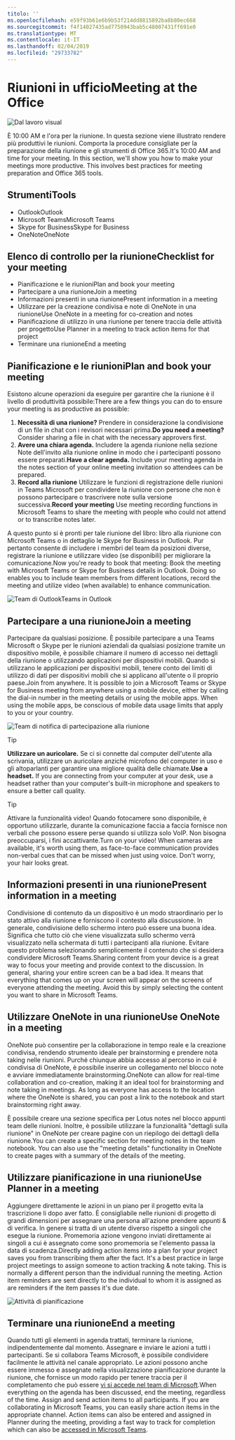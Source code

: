 ```yaml
---
titolo: ''
ms.openlocfilehash: e59f93b61e6b9b53f214dd8815892ba8b80ec668
ms.sourcegitcommit: f4f14027435ad7750943bab5c48007431ff691e0
ms.translationtype: MT
ms.contentlocale: it-IT
ms.lasthandoff: 02/04/2019
ms.locfileid: "29733782"
---
```

# <a name="meeting-at-the-office"></a><span data-ttu-id="c77b2-102">Riunioni in ufficio</span><span class="sxs-lookup"><span data-stu-id="c77b2-102">Meeting at the Office</span></span>

![Dal lavoro visual](media/ditl_meeting.png)

<span data-ttu-id="c77b2-p101">È 10:00 AM e l'ora per la riunione. In questa sezione viene illustrato rendere più produttivi le riunioni.  Comporta la procedure consigliate per la preparazione della riunione e gli strumenti di Office 365.</span><span class="sxs-lookup"><span data-stu-id="c77b2-p101">It's 10:00 AM and time for your meeting. In this section, we'll show you how to make your meetings more productive.  This involves best practices for meeting preparation and Office 365 tools.</span></span>  

## <a name="tools"></a><span data-ttu-id="c77b2-107">Strumenti</span><span class="sxs-lookup"><span data-stu-id="c77b2-107">Tools</span></span>
- <span data-ttu-id="c77b2-108">Outlook</span><span class="sxs-lookup"><span data-stu-id="c77b2-108">Outlook</span></span>
- <span data-ttu-id="c77b2-109">Microsoft Teams</span><span class="sxs-lookup"><span data-stu-id="c77b2-109">Microsoft Teams</span></span>
- <span data-ttu-id="c77b2-110">Skype for Business</span><span class="sxs-lookup"><span data-stu-id="c77b2-110">Skype for Business</span></span>
- <span data-ttu-id="c77b2-111">OneNote</span><span class="sxs-lookup"><span data-stu-id="c77b2-111">OneNote</span></span>

## <a name="checklist-for-your-meeting"></a><span data-ttu-id="c77b2-112">Elenco di controllo per la riunione</span><span class="sxs-lookup"><span data-stu-id="c77b2-112">Checklist for your meeting</span></span>
- <span data-ttu-id="c77b2-113">Pianificazione e le riunioni</span><span class="sxs-lookup"><span data-stu-id="c77b2-113">Plan and book your meeting</span></span>
- <span data-ttu-id="c77b2-114">Partecipare a una riunione</span><span class="sxs-lookup"><span data-stu-id="c77b2-114">Join a meeting</span></span>
- <span data-ttu-id="c77b2-115">Informazioni presenti in una riunione</span><span class="sxs-lookup"><span data-stu-id="c77b2-115">Present information in a meeting</span></span>
- <span data-ttu-id="c77b2-116">Utilizzare per la creazione condivisa e note di OneNote in una riunione</span><span class="sxs-lookup"><span data-stu-id="c77b2-116">Use OneNote in a meeting for co-creation and notes</span></span>
- <span data-ttu-id="c77b2-117">Pianificazione di utilizzo in una riunione per tenere traccia delle attività per progetto</span><span class="sxs-lookup"><span data-stu-id="c77b2-117">Use Planner in a meeting to track action items for that project</span></span>
- <span data-ttu-id="c77b2-118">Terminare una riunione</span><span class="sxs-lookup"><span data-stu-id="c77b2-118">End a meeting</span></span>
 
## <a name="plan-and-book-your-meeting"></a><span data-ttu-id="c77b2-119">Pianificazione e le riunioni</span><span class="sxs-lookup"><span data-stu-id="c77b2-119">Plan and book your meeting</span></span>
<span data-ttu-id="c77b2-120">Esistono alcune operazioni da eseguire per garantire che la riunione è il livello di produttività possibile:</span><span class="sxs-lookup"><span data-stu-id="c77b2-120">There are a few things you can do to ensure your meeting is as productive as possible:</span></span>

1. <span data-ttu-id="c77b2-p102">**Necessità di una riunione?** Prendere in considerazione la condivisione di un file in chat con i revisori necessari prima.</span><span class="sxs-lookup"><span data-stu-id="c77b2-p102">**Do you need a meeting?** Consider sharing a file in chat with the necessary approvers first.</span></span>  
1. <span data-ttu-id="c77b2-p103">**Avere una chiara agenda.**  Includere la agenda riunione nella sezione Note dell'invito alla riunione online in modo che i partecipanti possono essere preparati.</span><span class="sxs-lookup"><span data-stu-id="c77b2-p103">**Have a clear agenda.**  Include your meeting agenda in the notes section of your online meeting invitation so attendees can be prepared.</span></span>
1. <span data-ttu-id="c77b2-125">**Record alla riunione**  Utilizzare le funzioni di registrazione delle riunioni in Teams Microsoft per condividere la riunione con persone che non è possono partecipare o trascrivere note sulla versione successiva.</span><span class="sxs-lookup"><span data-stu-id="c77b2-125">**Record your meeting**  Use meeting recording functions in Microsoft Teams to share the meeting with people who could not attend or to transcribe notes later.</span></span>  

<span data-ttu-id="c77b2-p104">A questo punto si è pronti per tale riunione del libro: libro alla riunione con Microsoft Teams o in dettaglio le Skype for Business in Outlook. Pur pertanto consente di includere i membri del team da posizioni diverse, registrare la riunione e utilizzare video (se disponibili) per migliorare la comunicazione.</span><span class="sxs-lookup"><span data-stu-id="c77b2-p104">Now you're ready to book that meeting:  Book the meeting with Microsoft Teams or Skype for Business details in Outlook. Doing so enables you to include team members from different locations, record the meeting and utilize video (when available) to enhance communication.</span></span> 

![<span data-ttu-id="c77b2-128">Team di Outlook</span><span class="sxs-lookup"><span data-stu-id="c77b2-128">Teams in Outlook</span></span> ](media/ditl_teamsoutlook.png)

## <a name="join-a-meeting"></a><span data-ttu-id="c77b2-129">Partecipare a una riunione</span><span class="sxs-lookup"><span data-stu-id="c77b2-129">Join a meeting</span></span>
<span data-ttu-id="c77b2-p105">Partecipare da qualsiasi posizione. È possibile partecipare a una Teams Microsoft o Skype per le riunioni aziendali da qualsiasi posizione tramite un dispositivo mobile, è possibile chiamare il numero di accesso nei dettagli della riunione o utilizzando applicazioni per dispositivi mobili. Quando si utilizzano le applicazioni per dispositivi mobili, tenere conto dei limiti di utilizzo di dati per dispositivi mobili che si applicano all'utente o il proprio paese.</span><span class="sxs-lookup"><span data-stu-id="c77b2-p105">Join from anywhere. It is possible to join a Microsoft Teams or Skype for Business meeting from anywhere using a mobile device, either by calling the dial-in number in the meeting details or using the mobile apps. When using the mobile apps, be conscious of mobile data usage limits that apply to you or your country.</span></span>

![Team di notifica di partecipazione alla riunione](media/ditl_teamsjoin.png)

> [!TIP]
> <span data-ttu-id="c77b2-p106">**Utilizzare un auricolare.** Se ci si connette dal computer dell'utente alla scrivania, utilizzare un auricolare anziché microfono del computer in uso e gli altoparlanti per garantire una migliore qualità delle chiamate.</span><span class="sxs-lookup"><span data-stu-id="c77b2-p106">**Use a headset.** If you are connecting from your computer at your desk, use a headset rather than your computer's built-in microphone and speakers to ensure a better call quality.</span></span>

> [!TIP]
> <span data-ttu-id="c77b2-p107">Attivare la funzionalità video! Quando fotocamere sono disponibile, è opportuno utilizzarle, durante la comunicazione faccia a faccia fornisce non verbali che possono essere perse quando si utilizza solo VoIP. Non bisogna preoccuparsi, i fini accattivante.</span><span class="sxs-lookup"><span data-stu-id="c77b2-p107">Turn on your video! When cameras are available, it's worth using them, as face-to-face communication provides non-verbal cues that can be missed when just using voice. Don't worry, your hair looks great.</span></span> 

## <a name="present-information-in-a-meeting"></a><span data-ttu-id="c77b2-139">Informazioni presenti in una riunione</span><span class="sxs-lookup"><span data-stu-id="c77b2-139">Present information in a meeting</span></span>
<span data-ttu-id="c77b2-p108">Condivisione di contenuto da un dispositivo è un modo straordinario per lo stato attivo alla riunione e forniscono il contesto alla discussione. In generale, condivisione dello schermo intero può essere una buona idea. Significa che tutto ciò che viene visualizzata sullo schermo verrà visualizzato nella schermata di tutti i partecipanti alla riunione. Evitare questo problema selezionando semplicemente il contenuto che si desidera condividere Microsoft Teams.</span><span class="sxs-lookup"><span data-stu-id="c77b2-p108">Sharing content from your device is a great way to focus your meeting and provide context to the discussion. In general, sharing your entire screen can be a bad idea. It means that everything that comes up on your screen will appear on the screens of everyone attending the meeting. Avoid this by simply selecting the content you want to share in Microsoft Teams.</span></span> 

## <a name="use-onenote-in-a-meeting"></a><span data-ttu-id="c77b2-144">Utilizzare OneNote in una riunione</span><span class="sxs-lookup"><span data-stu-id="c77b2-144">Use OneNote in a meeting</span></span>
<span data-ttu-id="c77b2-p109">OneNote può consentire per la collaborazione in tempo reale e la creazione condivisa, rendendo strumento ideale per brainstorming e prendere nota taking nelle riunioni. Purché chiunque abbia accesso al percorso in cui è condivisa di OneNote, è possibile inserire un collegamento nel blocco note e avviare immediatamente brainstorming.</span><span class="sxs-lookup"><span data-stu-id="c77b2-p109">OneNote can allow for real-time collaboration and co-creation, making it an ideal tool for brainstorming and note taking in meetings. As long as everyone has access to the location where the OneNote is shared, you can post a link to the notebook and start brainstorming right away.</span></span>

<span data-ttu-id="c77b2-p110">È possibile creare una sezione specifica per Lotus notes nel blocco appunti team delle riunioni. Inoltre, è possibile utilizzare la funzionalità "dettagli sulla riunione" in OneNote per creare pagine con un riepilogo dei dettagli della riunione.</span><span class="sxs-lookup"><span data-stu-id="c77b2-p110">You can create a specific section for meeting notes in the team notebook. You can also use the "meeting details" functionality in OneNote to create pages with a summary of the details of the meeting.</span></span>

## <a name="use-planner-in-a-meeting"></a><span data-ttu-id="c77b2-149">Utilizzare pianificazione in una riunione</span><span class="sxs-lookup"><span data-stu-id="c77b2-149">Use Planner in a meeting</span></span>
<span data-ttu-id="c77b2-p111">Aggiungere direttamente le azioni in un piano per il progetto evita la trascrizione li dopo aver fatto. È consigliabile nelle riunioni di progetto di grandi dimensioni per assegnare una persona all'azione prendere appunti & di verifica. In genere si tratta di un utente diverso rispetto a singoli che esegue la riunione. Promemoria azione vengono inviati direttamente ai singoli a cui è assegnato come sono promemoria se l'elemento passa la data di scadenza.</span><span class="sxs-lookup"><span data-stu-id="c77b2-p111">Directly adding action items into a plan for your project saves you from transcribing them after the fact. It's a best practice in large project meetings to assign someone to action tracking & note taking. This is normally a different person than the individual running the meeting. Action item reminders are sent directly to the individual to whom it is assigned as are reminders if the item passes it's due date.</span></span> 

![Attività di pianificazione](media/ditl_task.png)

## <a name="end-a-meeting"></a><span data-ttu-id="c77b2-155">Terminare una riunione</span><span class="sxs-lookup"><span data-stu-id="c77b2-155">End a meeting</span></span>
<span data-ttu-id="c77b2-p112">Quando tutti gli elementi in agenda trattati, terminare la riunione, indipendentemente dal momento. Assegnare e inviare le azioni a tutti i partecipanti. Se si collabora Teams Microsoft, è possibile condividere facilmente le attività nel canale appropriato. Le azioni possono anche essere immesso e assegnate nella visualizzazione pianificazione durante la riunione, che fornisce un modo rapido per tenere traccia per il completamento che può essere [vi si accede nel team di Microsoft](https://support.office.com/en-us/article/use-planner-in-microsoft-teams-62798a9f-e8f7-4722-a700-27dd28a06ee0).</span><span class="sxs-lookup"><span data-stu-id="c77b2-p112">When everything on the agenda has been discussed, end the meeting, regardless of the time. Assign and send action items to all participants. If you are collaborating in Microsoft Teams, you can easily share action items in the appropriate channel. Action items can also be entered and assigned in Planner during the meeting, providing a fast way to track for completion which can also be [accessed in Microsoft Teams](https://support.office.com/en-us/article/use-planner-in-microsoft-teams-62798a9f-e8f7-4722-a700-27dd28a06ee0).</span></span> 